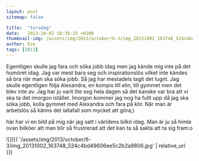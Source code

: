 ```yaml
---
layout: post
sitemap: false

title:  "torsdag"
date:   2013-10-02 18:39:15 +0100
thumbnail-img: /assets/img/2013/october/6-3/img_20131002_163748_524c4bd49606ee5c2b2a9806.jpg
author: Eva
tags: [2013]
---
```


Egentligen skulle jag fara och söka jobb idag men jag kände mig inte på det humöret idag. Jag var mest bara seg och inspirationslös vilket inte kändes så bra när man ska söka jobb. Så jag har mestadels tagit det lugnt.  Jag skulle egentligen följa Alexandra, en kompis till elin, till gymmet men det blev inte av. Jag har ju varit lite seg hela dagen så det kanske var bra att vi ska ta det imorgon istället.  Imorgon kommer jag nog ha fullt upp då jag ska söka jobb, kolla gymmet med Alexandra och fara på kör. När man är arbetslös så känns det iallafall som mycket att göra;) 

här har vi en bild på mig när jag satt i världens bilkö idag. Man är ju så himla ovan bilköer att man blir så frustrerad att det kan ta så sakta att ta sig fram:o

![]({{ '/assets/img/2013/october/6-3/img_20131002_163748_524c4bd49606ee5c2b2a9806.jpg'  | relative_url }})

